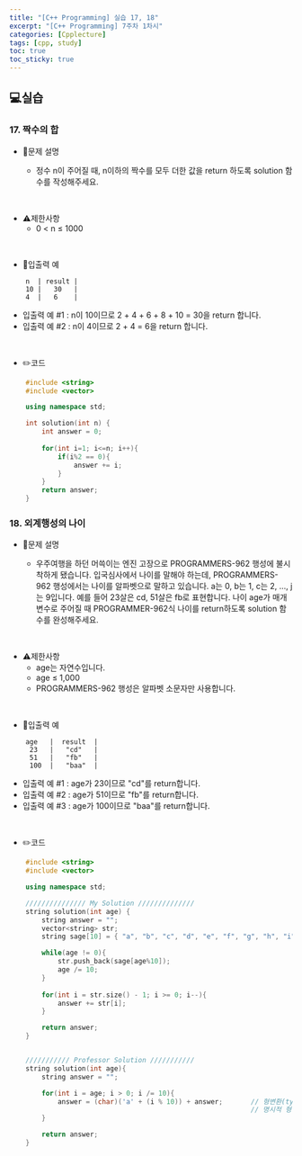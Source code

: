 ```yaml
---
title: "[C++ Programming] 실습 17, 18"
excerpt: "[C++ Programming] 7주차 1차시"
categories: [Cpplecture]
tags: [cpp, study]
toc: true
toc_sticky: true
---
```


## 💻실습

### 17. 짝수의 합

+ 📝문제 설명 

    + 정수 n이 주어질 때, n이하의 짝수를 모두 더한 값을 return 하도록 solution 함수를 작성해주세요.

<br/>

+ ⚠️제한사항
    + 0 < n ≤ 1000

<br/>

+ 📜입출력 예

```
    n  | result |
    10 |   30   |
    4  |   6    |
```
   + 입출력 예 #1 : n이 10이므로 2 + 4 + 6 + 8 + 10 = 30을 return 합니다.
   + 입출력 예 #2 : n이 4이므로 2 + 4 = 6을 return 합니다. 

<br/>

+ ✏️코드

```cpp
    #include <string>
    #include <vector>

    using namespace std;

    int solution(int n) {
        int answer = 0;
        
        for(int i=1; i<=n; i++){
            if(i%2 == 0){
                answer += i;
            }
        }
        return answer;
    }
```



### 18. 외계행성의 나이

+ 📝문제 설명 

    + 우주여행을 하던 머쓱이는 엔진 고장으로 PROGRAMMERS-962 행성에 불시착하게 됐습니다. 입국심사에서 나이를 말해야 하는데, PROGRAMMERS-962 행성에서는 나이를 알파벳으로 말하고 있습니다. a는 0, b는 1, c는 2, ..., j는 9입니다. 예를 들어 23살은 cd, 51살은 fb로 표현합니다. 나이 age가 매개변수로 주어질 때 PROGRAMMER-962식 나이를 return하도록 solution 함수를 완성해주세요.

<br/>

+ ⚠️제한사항
    + age는 자연수입니다.
    + age ≤ 1,000
    + PROGRAMMERS-962 행성은 알파벳 소문자만 사용합니다.

<br/>

+ 📜입출력 예

```
    age   |  result  |
     23   |   "cd"   |
     51   |   "fb"   |
     100  |   "baa"  |
```
   + 입출력 예 #1 : age가 23이므로 "cd"를 return합니다.
   + 입출력 예 #2 : age가 51이므로 "fb"를 return합니다.
   + 입출력 예 #3 : age가 100이므로 "baa"를 return합니다.

<br/>

+ ✏️코드

```cpp
    #include <string>
    #include <vector>

    using namespace std;

    /////////////// My Solution //////////////
    string solution(int age) {
        string answer = "";
        vector<string> str;
        string sage[10] = { "a", "b", "c", "d", "e", "f", "g", "h", "i", "j" };

        while(age != 0){
            str.push_back(sage[age%10]);    
            age /= 10;
        }
        
        for(int i = str.size() - 1; i >= 0; i--){
            answer += str[i];
        }

        return answer;
    }


    /////////// Professor Solution ///////////
    string solution(int age){
        string answer = "";

        for(int i = age; i > 0; i /= 10){
            answer = (char)('a' + (i % 10)) + answer;       // 형변환(type casting) : 어떻게 해석할 지에 따라 의미가 달라짐 
                                                            // 명시적 형 변환 : 해석 의미를 알려줌
        }

        return answer;
    }
```
